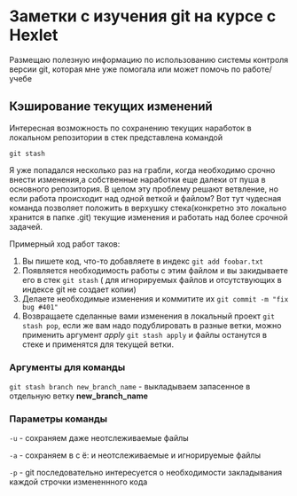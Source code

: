 # Заметки с изучения git на курсе с Hexlet

Размещаю полезную информацию по использованию системы контроля версии git, которая мне уже помогала или может помочь по работе/учебе

## Кэширование текущих изменений

Интересная возможность по сохранению текущих наработок в локальном репозитории в стек представлена командой 

`git stash`

Я уже попадался несколько раз на грабли, когда необходимо срочно внести изменения,а собственные наработки еще далеки от пуша в основного репозитория.
В целом эту проблему решают ветвление, но если работа происходит над одной веткой и файлом? Вот тут чудесная команда позволяет положить в верхушку стека(конкретно это локально хранится в папке .git) 
текущие изменения и работать над более срочной задачей.

Примерный ход работ таков:

1. Вы пишете код, что-то добавляете в индекс `git add foobar.txt`
2. Появляется необходимость работы с этим файлом и вы закидываете его в стек `git stash` (
для игнорируемых файлов и отсутствующих в индексе git не создает копии)
4. Делаете необходимые изменения и коммитите их `git commit -m "fix bug #401"` 
5. Возвращаете сделанные вами изменения в локальный проект `git stash pop`, если же вам надо подублировать в разные ветки,
можно применить аргумент _apply_ `git stash apply` и файлы останутся в стеке и применятся для текущей ветки.

### Аргументы для команды

`git stash branch new_branch_name` - выкладываем запасенное в отдельную ветку __new_branch_name__

### Параметры команды

`-u` - сохраняем даже неотслеживаемые файлы

`-a` - сохраняем в с ё: и неотслеживаемые и игнорируемые файлы

`-p` - git последовательно интересуется о необходимости закладывания каждой строчки измененнного кода 
